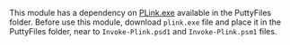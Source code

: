 This module has a dependency on [PLink.exe](http://www.chiark.greenend.org.uk/~sgtatham/putty/download.html) available in the PuttyFiles folder. Before use this module, download `plink.exe` file and place it in the PuttyFiles folder, near to `Invoke-Plink.psd1` and `Invoke-Plink.psm1` files. 